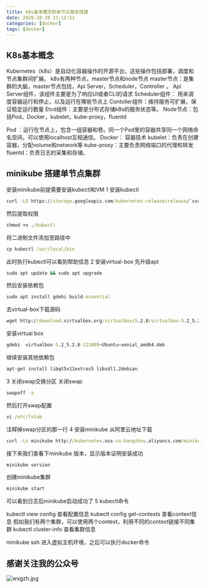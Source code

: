 ```yaml
---
title: k8s基本概念和单节点服务搭建
date: 2020-10-20 11:11:51
categories: [docker]
tags: [docker]
---
```

## K8s基本概念
Kubernetes（k8s）是自动化容器操作的开源平台，这些操作包括部署，调度和节点集群间扩展。
k8s有两种节点，master节点和node节点
master节点：是集群的大脑，master节点包括，Api Server，Scheduler，Controller 。
Api Server组件，该组件主要是为了响应UI或者CLI的请求
Scheduler组件： 用来调度容器运行和停止，以及运行在哪些节点上
Contoller组件：维持服务可扩展，保证稳定运行数量
Etcd组件：主要是分布式存储k8s的服务状态等。
Node节点：包括Pod，Docker，kubelet，kube-proxy，fluentd

Pod ：运行在节点上，包含一组容器和卷。同一个Pod里的容器共享同一个网络命名空间，可以使用localhost互相通信。
Docker： 容器技术
kubelet：负责在创建容器，分配volume和network等
kube-proxy：主要负责网络端口的代理和转发
fluentd：负责日志的采集和存储。

## minikube 搭建单节点集群
安装minikube前提需要安装kubectl和VM
1 安装kubectl
``` cmd
curl -LO https://storage.googleapis.com/kubernetes-release/release/`curl -s https://storage.googleapis.com/kubernetes-release/release/stable.txt`/bin/linux/amd64/kubectl
```
然后提取权限
``` cmd
chmod +x ./kubectl
```
将二进制文件添加至路径中
``` cmd
cp kubectl /usr/local/bin
```
此时执行kubectl可以看到帮助信息
2 安装virtual-box
先升级apt
``` cmd
sudo apt update && sudo apt upgrade
```
然后安装依赖包
``` cmd
sudo apt install gdebi build-essential
```
去virtual-box下载源码
``` cmd
wget http://download.virtualbox.org/virtualbox/5.2.8/virtualbox-5.2_5.2.8-121009~Ubuntu~xenial_amd64.deb
```
安装virtual box
``` cmd
gdebi  virtualbox-5.2_5.2.8-121009~Ubuntu~xenial_amd64.deb
```
继续安装其他依赖包
``` cmd
apt-get install libqt5x11extras5 libsdl1.2debian
```
3 关闭swap交换分区
关闭swap
``` cmd
swapoff -a
```
然后打开swap配置
``` cmd
vi /etc/fstab
```
注释掉swap分区的那一行
4 安装minikube
从阿里云地址下载
``` cmd
curl -Lo minikube http://kubernetes.oss-cn-hangzhou.aliyuncs.com/minikube/releases/v0.26.0/minikube-linux-amd64 && chmod +x minikube && sudo mv minikube /usr/local/bin/
```
接下来我们查看下minikube 版本，显示版本证明安装成功
``` cmd
minikube version
```
创建minikube集群
``` cmd
minikube start
```
可以看到日志后minikube启动成功了
5 kubectl命令

kubectl view config 查看配置信息
kubectl config get-contexts 查看context信息
假如我们有两个集群，可以使用两个context，利用不同的context链接不同集群
kubectl cluster-info 查看集群信息

minikube ssh 进入虚拟主机环境，之后可以执行docker命令
## 感谢关注我的公众号
![wxgzh.jpg](wxgzh.jpg)
